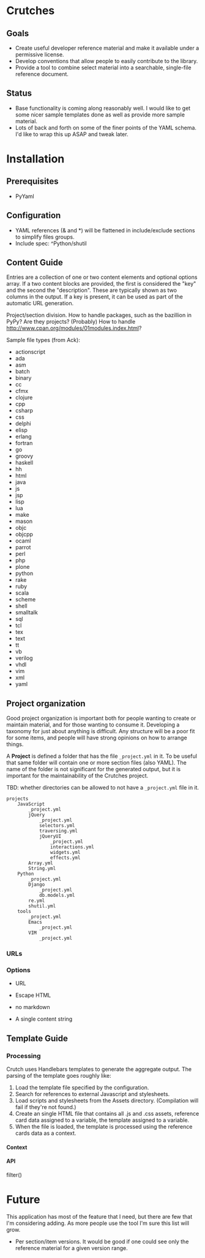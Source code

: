 # Crutches

## Goals

* Create useful developer reference material and make it available under a permissive license.
* Develop conventions that allow people to easily contribute to the library.
* Provide a tool to combine select material into a searchable, single-file reference document.

## Status

* Base functionality is coming along reasonably well. I would like to get some nicer sample templates done as well as provide more sample material.
* Lots of back and forth on some of the finer points of the YAML schema. I'd like to wrap this up ASAP and tweak later.

# Installation

## Prerequisites

* PyYaml

## Configuration

* YAML references (& and \*)  will be flattened in include/exclude sections to simplify files groups.
* Include spec:  ^Python/shutil

## Content Guide

Entries are a collection of one or two content elements and optional options array. If a two content blocks are provided,
the first is considered the "key" and the second the "description". These are typically shown as two columns in the output.
If a key is present, it can be used as part of the automatic URL generation.

Project/section division.
How to handle packages, such as the bazillion in PyPy?  Are they projects?  (Probably)
How to handle http://www.cpan.org/modules/01modules.index.html?

Sample file types (from Ack):

* actionscript
* ada
* asm
* batch
* binary
* cc
* cfmx
* clojure
* cpp
* csharp
* css
* delphi
* elisp
* erlang
* fortran
* go
* groovy
* haskell
* hh
* html
* java
* js
* jsp
* lisp
* lua
* make
* mason
* objc
* objcpp
* ocaml
* parrot
* perl
* php
* plone
* python
* rake
* ruby
* scala
* scheme
* shell
* smalltalk
* sql
* tcl
* tex
* text
* tt
* vb
* verilog
* vhdl
* vim
* xml
* yaml

## Project organization

Good project organization is important both for people wanting to create
or maintain material, and for those wanting to consume it. Developing a
taxonomy for just about anything is difficult. Any structure will be a poor
fit for some items, and people will have strong opinions on how to arrange
things.

A **Project** is defined a folder that has the file `_project.yml` in it. To be
useful that same folder will contain one or more section files (also YAML). The
name of the folder is not significant for the generated output, but it is
important for the maintainability of the Crutches project.

TBD: whether directories can be allowed to not have a `_project.yml` file in it.


    projects
        JavaScript
            _project.yml
            jQuery
                _project.yml
                selectors.yml
                traversing.yml
                jQueryUI
                    _project.yml
                    interactions.yml
                    widgets.yml
                    effects.yml
            Array.yml
            String.yml
        Python
            _project.yml
            Django
                _project.yml
                db.models.yml
            re.yml
            shutil.yml
        tools
            _project.yml
            Emacs
                _project.yml
            VIM
                _project.yml


### URLs


### Options

* URL
* Escape HTML
* no markdown

* A single content string
## Template Guide

### Processing

Crutch uses Handlebars templates to generate the aggregate output. The parsing of the template goes roughly like:

1. Load the template file specified by the configuration.
2. Search for references to external Javascript and stylesheets.
3. Load scripts and stylesheets from the Assets directory. (Compilation will fail if they're not found.)
4. Create an single HTML file that contains all .js and .css assets, reference card data assigned to a variable, the template assigned to a variable.
5. When the file is loaded, the template is processed using the reference cards data as a context.

#### Context
#### API
filter()


# Future

This application has most of the feature that I need, but there are few that I'm considering adding. As more people use the
tool I'm sure this list will grow.

* Per section/item versions. It would be good if one could see only the reference material for a given version range.

